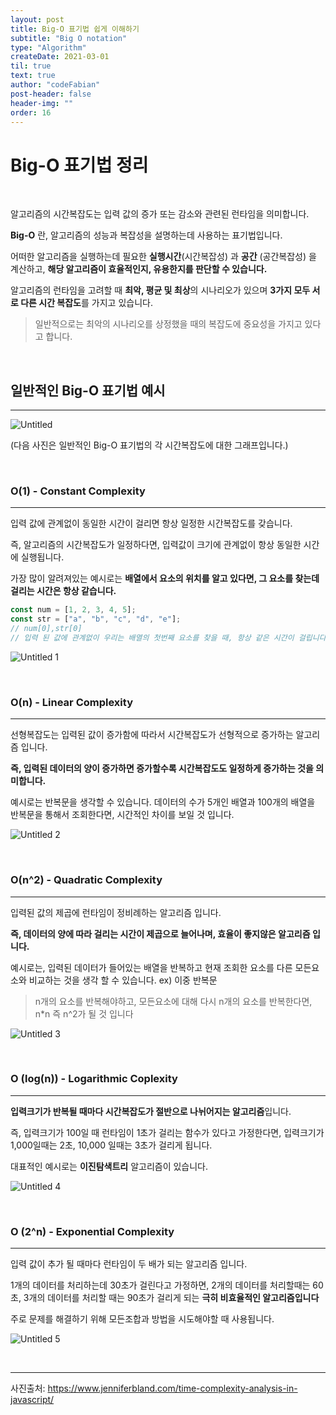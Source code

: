 ```yaml
---
layout: post
title: Big-O 표기법 쉽게 이해하기
subtitle: "Big O notation"
type: "Algorithm"
createDate: 2021-03-01
til: true
text: true
author: "codeFabian"
post-header: false
header-img: ""
order: 16
---
```


# Big-O 표기법 정리

<br>

알고리즘의 시간복잡도는 입력 값의 증가 또는 감소와 관련된 런타임을 의미합니다.

**Big-O** 란, 알고리즘의 성능과 복잡성을 설명하는데 사용하는 표기법입니다.

어떠한 알고리즘을 실행하는데 필요한 **실행시간**(시간복잡성) 과 **공간** (공간복잡성) 을 계산하고, **해당 알고리즘이 효율적인지, 유용한지를 판단할 수 있습니다.**

알고리즘의 런타임을 고려할 때 **최악, 평균 및 최상**의 시나리오가 있으며 **3가지 모두 서로 다른 시간 복잡도**를 가지고 있습니다.

> 일반적으로는 최악의 시나리오를 상정했을 때의 복잡도에 중요성을 가지고 있다고 합니다.

<br>

## 일반적인 Big-O 표기법 예시

---

![Untitled](https://user-images.githubusercontent.com/46562138/109467138-14fdaf00-7aae-11eb-8059-04c042df67fa.png)

(다음 사진은 일반적인 Big-O 표기법의 각 시간복잡도에 대한 그래프입니다.)

<br>

### O(1) - Constant Complexity

---

입력 값에 관계없이 동일한 시간이 걸리면 항상 일정한 시간복잡도를 갖습니다.

즉, 알고리즘의 시간복잡도가 일정하다면, 입력값이 크기에 관계없이 항상 동일한 시간에 실행됩니다.

가장 많이 알려져있는 예시로는 **배열에서 요소의 위치를 알고 있다면, 그 요소를 찾는데 걸리는 시간은 항상 같습니다.**

```jsx
const num = [1, 2, 3, 4, 5];
const str = ["a", "b", "c", "d", "e"];
// num[0],str[0]
// 입력 된 값에 관계없이 우리는 배열의 첫번째 요소를 찾을 때, 항상 같은 시간이 걸립니다.
```

![Untitled 1](https://user-images.githubusercontent.com/46562138/109467167-21820780-7aae-11eb-83ae-51106fc4afd8.png)

<br>

### O(n) - Linear Complexity

---

선형복잡도는 입력된 값이 증가함에 따라서 시간복잡도가 선형적으로 증가하는 알고리즘 입니다.

**즉, 입력된 데이터의 양이 증가하면 증가할수록 시간복잡도도 일정하게 증가하는 것을 의미합니다.**

예시로는 반복문을 생각할 수 있습니다. 데이터의 수가 5개인 배열과 100개의 배열을 반복문을 통해서 조회한다면, 시간적인 차이를 보일 것 입니다.

![Untitled 2](https://user-images.githubusercontent.com/46562138/109467177-247cf800-7aae-11eb-861d-607f074f8b32.png)

<br>

### O(n^2) - Quadratic Complexity

---

입력된 값의 제곱에 런타임이 정비례하는 알고리즘 입니다.

**즉, 데이터의 양에 따라 걸리는 시간이 제곱으로 늘어나며, 효율이 좋지않은 알고리즘 입니다.**

예시로는, 입력된 데이터가 들어있는 배열을 반복하고 현재 조회한 요소를 다른 모든요소와 비교하는 것을 생각 할 수 있습니다. ex) 이중 반복문

> n개의 요소를 반복해야하고, 모든요소에 대해 다시 n개의 요소를 반복한다면, n\*n 즉 n^2가 될 것 입니다

![Untitled 3](https://user-images.githubusercontent.com/46562138/109467189-2941ac00-7aae-11eb-9217-1634afa97181.png)

<br>

### O (log(n)) - Logarithmic Coplexity

---

**입력크기가 반복될 때마다 시간복잡도가 절반으로 나뉘어지는 알고리즘**입니다.

즉, 입력크기가 100일 때 런타임이 1초가 걸리는 함수가 있다고 가정한다면, 입력크기가 1,000일때는 2초, 10,000 일때는 3초가 걸리게 됩니다.

대표적인 예시로는 **이진탐색트리** 알고리즘이 있습니다.

![Untitled 4](https://user-images.githubusercontent.com/46562138/109467202-2cd53300-7aae-11eb-95bd-d49e33244753.png)

<br>

### O (2^n) - Exponential Complexity

---

입력 값이 추가 될 때마다 런타임이 두 배가 되는 알고리즘 입니다.

1개의 데이터를 처리하는데 30초가 걸린다고 가정하면, 2개의 데이터를 처리할때는 60초, 3개의 데이터를 처리할 때는 90초가 걸리게 되는 **극히 비효율적인 알고리즘입니다**

주로 문제를 해결하기 위해 모든조합과 방법을 시도해야할 때 사용됩니다.

![Untitled 5](https://user-images.githubusercontent.com/46562138/109467206-2f378d00-7aae-11eb-8ea0-51491c7da70d.png)

<br>

---

사진출처: https://www.jenniferbland.com/time-complexity-analysis-in-javascript/

